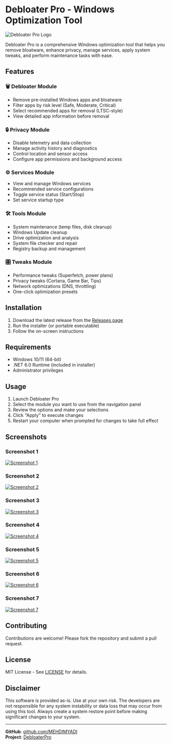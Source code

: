 ﻿# Debloater Pro - Windows Optimization Tool

![Debloater Pro Logo](Assets/DebloaterPro.png)

Debloater Pro is a comprehensive Windows optimization tool that helps you remove bloatware, enhance privacy, manage services, apply system tweaks, and perform maintenance tasks with ease.

## Features

### 🗑️ Debloater Module
- Remove pre-installed Windows apps and bloatware
- Filter apps by risk level (Safe, Moderate, Critical)
- Select recommended apps for removal (LTSC-style)
- View detailed app information before removal

### 🔒 Privacy Module
- Disable telemetry and data collection
- Manage activity history and diagnostics
- Control location and sensor access
- Configure app permissions and background access

### ⚙️ Services Module
- View and manage Windows services
- Recommended service configurations
- Toggle service status (Start/Stop)
- Set service startup type

### 🛠️ Tools Module
- System maintenance (temp files, disk cleanup)
- Windows Update cleanup
- Drive optimization and analysis
- System file checker and repair
- Registry backup and management

### 🎛️ Tweaks Module
- Performance tweaks (Superfetch, power plans)
- Privacy tweaks (Cortana, Game Bar, Tips)
- Network optimizations (DNS, throttling)
- One-click optimization presets

## Installation

1. Download the latest release from the [Releases page](https://github.com/MEHDIMYADI/DebloaterPro/releases)
2. Run the installer (or portable executable)
3. Follow the on-screen instructions

## Requirements

- Windows 10/11 (64-bit)
- .NET 6.0 Runtime (included in installer)
- Administrator privileges

## Usage

1. Launch Debloater Pro
2. Select the module you want to use from the navigation panel
3. Review the options and make your selections
4. Click "Apply" to execute changes
5. Restart your computer when prompted for changes to take full effect

## Screenshots

### Screenshot 1
[![Screenshot 1](Screenshots/Screenshot%20(1).png)](Screenshots/Screenshot%20(1).png)

### Screenshot 2
[![Screenshot 2](Screenshots/Screenshot%20(2).png)](Screenshots/Screenshot%20(2).png)

### Screenshot 3
[![Screenshot 3](Screenshots/Screenshot%20(3).png)](Screenshots/Screenshot%20(3).png)

### Screenshot 4
[![Screenshot 4](Screenshots/Screenshot%20(4).png)](Screenshots/Screenshot%20(4).png)

### Screenshot 5
[![Screenshot 5](Screenshots/Screenshot%20(5).png)](Screenshots/Screenshot%20(5).png)

### Screenshot 6
[![Screenshot 6](Screenshots/Screenshot%20(6).png)](Screenshots/Screenshot%20(6).png)

### Screenshot 7
[![Screenshot 7](Screenshots/Screenshot%20(7).png)](Screenshots/Screenshot%20(7).png)

## Contributing

Contributions are welcome! Please fork the repository and submit a pull request.

## License

MIT License - See [LICENSE](LICENSE) for details.

## Disclaimer

This software is provided as-is. Use at your own risk. The developers are not responsible for any system instability or data loss that may occur from using this tool. Always create a system restore point before making significant changes to your system.

---

**GitHub**: [github.com/MEHDIMYADI](https://github.com/MEHDIMYADI)  
**Project**: [DebloaterPro](https://github.com/MEHDIMYADI/DebloaterPro)
